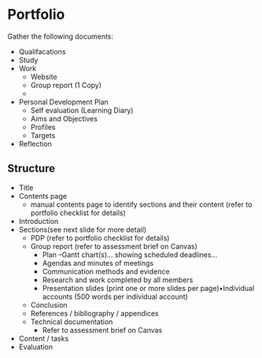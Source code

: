 # Portfolio

Gather the following documents:

* Qualifacations
* Study
* Work
  * Website
  * Group report \(1 Copy\)
  * 
* Personal Development Plan
  * Self evaluation \(Learning Diary\)
  * Aims and Objectives
  * Profiles
  * Targets
* Reflection

## Structure

* Title
* Contents page
  * manual contents page to identify sections and their content \(refer to portfolio checklist for details\)
* Introduction
* Sections\(see next slide for more detail\)
  * PDP \(refer to portfolio checklist for details\)
  * Group report \(refer to assessment brief on Canvas\)
    * Plan –Gantt chart\(s\)... showing scheduled deadlines...
    * Agendas and minutes of meetings
    * Communication methods and evidence
    * Research and work completed by all members
    * Presentation slides \(print one or more slides per page\)•Individual accounts \(500 words per individual account\)
  * Conclusion
  * References / bibliography / appendices
  * Technical documentation
    * Refer to assessment brief on Canvas
* Content / tasks
* Evaluation


